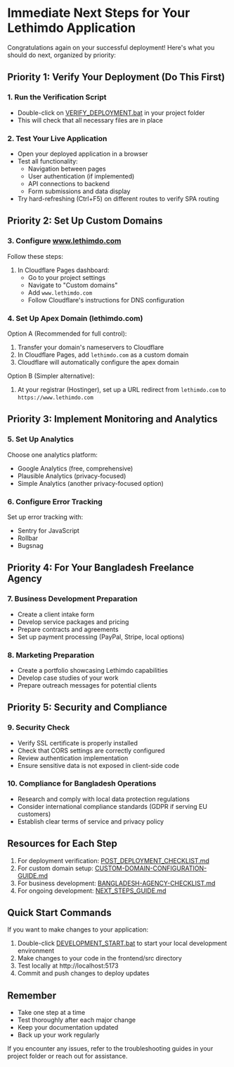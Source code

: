 # Immediate Next Steps for Your Lethimdo Application

Congratulations again on your successful deployment! Here's what you should do next, organized by priority:

## Priority 1: Verify Your Deployment (Do This First)

### 1. Run the Verification Script
- Double-click on [VERIFY_DEPLOYMENT.bat](file:///C:/Users/user/lethimdo/VERIFY_DEPLOYMENT.bat) in your project folder
- This will check that all necessary files are in place

### 2. Test Your Live Application
- Open your deployed application in a browser
- Test all functionality:
  - Navigation between pages
  - User authentication (if implemented)
  - API connections to backend
  - Form submissions and data display
- Try hard-refreshing (Ctrl+F5) on different routes to verify SPA routing

## Priority 2: Set Up Custom Domains

### 3. Configure www.lethimdo.com
Follow these steps:
1. In Cloudflare Pages dashboard:
   - Go to your project settings
   - Navigate to "Custom domains"
   - Add `www.lethimdo.com`
   - Follow Cloudflare's instructions for DNS configuration

### 4. Set Up Apex Domain (lethimdo.com)
Option A (Recommended for full control):
1. Transfer your domain's nameservers to Cloudflare
2. In Cloudflare Pages, add `lethimdo.com` as a custom domain
3. Cloudflare will automatically configure the apex domain

Option B (Simpler alternative):
1. At your registrar (Hostinger), set up a URL redirect from `lethimdo.com` to `https://www.lethimdo.com`

## Priority 3: Implement Monitoring and Analytics

### 5. Set Up Analytics
Choose one analytics platform:
- Google Analytics (free, comprehensive)
- Plausible Analytics (privacy-focused)
- Simple Analytics (another privacy-focused option)

### 6. Configure Error Tracking
Set up error tracking with:
- Sentry for JavaScript
- Rollbar
- Bugsnag

## Priority 4: For Your Bangladesh Freelance Agency

### 7. Business Development Preparation
- Create a client intake form
- Develop service packages and pricing
- Prepare contracts and agreements
- Set up payment processing (PayPal, Stripe, local options)

### 8. Marketing Preparation
- Create a portfolio showcasing Lethimdo capabilities
- Develop case studies of your work
- Prepare outreach messages for potential clients

## Priority 5: Security and Compliance

### 9. Security Check
- Verify SSL certificate is properly installed
- Check that CORS settings are correctly configured
- Review authentication implementation
- Ensure sensitive data is not exposed in client-side code

### 10. Compliance for Bangladesh Operations
- Research and comply with local data protection regulations
- Consider international compliance standards (GDPR if serving EU customers)
- Establish clear terms of service and privacy policy

## Resources for Each Step

1. For deployment verification: [POST_DEPLOYMENT_CHECKLIST.md](file:///C:/Users/user/lethimdo/POST_DEPLOYMENT_CHECKLIST.md)
2. For custom domain setup: [CUSTOM-DOMAIN-CONFIGURATION-GUIDE.md](file:///C:/Users/user/lethimdo/CUSTOM-DOMAIN-CONFIGURATION-GUIDE.md)
3. For business development: [BANGLADESH-AGENCY-CHECKLIST.md](file:///C:/Users/user/lethimdo/BANGLADESH-AGENCY-CHECKLIST.md)
4. For ongoing development: [NEXT_STEPS_GUIDE.md](file:///C:/Users/user/lethimdo/NEXT_STEPS_GUIDE.md)

## Quick Start Commands

If you want to make changes to your application:

1. Double-click [DEVELOPMENT_START.bat](file:///C:/Users/user/lethimdo/DEVELOPMENT_START.bat) to start your local development environment
2. Make changes to your code in the frontend/src directory
3. Test locally at http://localhost:5173
4. Commit and push changes to deploy updates

## Remember

- Take one step at a time
- Test thoroughly after each major change
- Keep your documentation updated
- Back up your work regularly

If you encounter any issues, refer to the troubleshooting guides in your project folder or reach out for assistance.